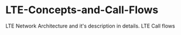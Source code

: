 # LTE-Concepts-and-Call-Flows
LTE Network Architecture and it's description in details. LTE Call flows
